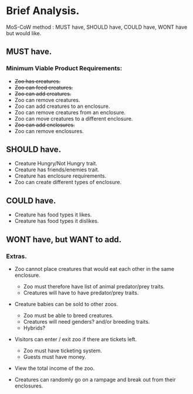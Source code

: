 # Brief Analysis.

MoS-CoW method : MUST have, SHOULD have, COULD have, WONT have but would like.

## MUST have.
### Minimum Viable Product Requirements:

* ~~Zoo has creatures.~~
* ~~Zoo can feed creatures.~~
* ~~Zoo can add creatures.~~
* Zoo can remove creatures.
* Zoo can add creatures to an enclosure.
* Zoo can remove creatures from an enclosure.
* Zoo can move creatures to a different enclosure.
* ~~Zoo can add enclosures.~~
* Zoo can remove enclosures.

## SHOULD have.

* Creature Hungry/Not Hungry trait.
* Creature has friends/enemies trait.
* Creature has enclosure requirements.
* Zoo can create different types of enclosure.

## COULD have.

* Creature has food types it likes.
* Creature has food types it dislikes.

## WONT have, but WANT to add.
### Extras.

* Zoo cannot place creatures that would eat each other in the same enclosure.
  + Zoo must therefore have list of animal predator/prey traits.
  + Creatures will have to have predator/prey traits.

* Creature babies can be sold to other zoos.
  + Zoo must be able to breed creatures.
  + Creatures will need genders? and/or breeding traits.
  + Hybrids?

* Visitors can enter / exit zoo if there are tickets left.
  + Zoo must have ticketing system.
  + Guests must have money.

* View the total income of the zoo.
* Creatures can randomly go on a rampage and break out from their enclosures.
